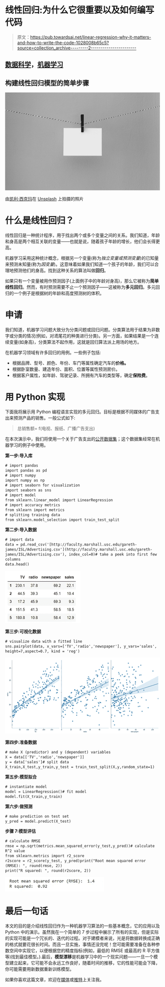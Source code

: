 # 线性回归:为什么它很重要以及如何编写代码

> 原文：<https://pub.towardsai.net/linear-regression-why-it-matters-and-how-to-write-the-code-1028008b65c5?source=collection_archive---------2----------------------->

## [数据科学](https://towardsai.net/p/category/data-science)，[机器学习](https://towardsai.net/p/category/machine-learning)

## 构建线性回归模型的简单步骤

![](img/34f4a2889dbf022774b5407a31d3fc36.png)

由[凯利·西克玛](https://unsplash.com/@kellysikkema?utm_source=medium&utm_medium=referral)在 [Unsplash](https://unsplash.com?utm_source=medium&utm_medium=referral) 上拍摄的照片

# **什么是线性回归？**

线性回归是一种统计程序，用于找出两个或多个变量之间的关系。我们知道，年龄和身高是两个相互关联的变量——也就是说，随着孩子年龄的增长，他们会长得更高。

机器学习采用这种统计概念，根据另一个变量(称为*独立变量或预测变量*)的已知量来预测未知量(称为*因变量*)。这意味着如果我们知道一个孩子的年龄，我们可以合理地预测他们的身高。找到这种关系的算法叫做**回归**。

如果只有一个变量被用作预测因子(上面例子中的年龄对身高)，那么它被称为**简单线性回归**。然而，有时预测需要不止一个预测因子——这被称为**多元回归**。多元回归的一个例子是根据树的年龄和高度预测树的体积。

# **申请**

我们知道，机器学习问题大致分为分类问题或回归问题。分类算法用于结果为非数字或分类的情况(例如，对鸢尾花的种类进行分类)。另一方面，如果结果是一个连续变量(如身高)，分类算法不起作用，这就是回归算法派上用场的地方。

在机器学习领域有许多回归的用例。一些例子包括:

*   根据品牌、型号、颜色、年份、车门等属性确定汽车的**价格。**
*   根据卧室数量、建造年份、面积、位置等属性预测房价。
*   根据客户属性，如年龄、驾驶记录、所拥有汽车的类型等，确定**保险费**。

# 用 Python 实现

下面我将展示用 Python 编程语言实现的多元回归。目标是根据不同媒体的广告支出来预测产品的销售。一般公式如下:

> 总销售额= f(电视、报纸、广播广告支出)

在本次演示中，我们将使用一个关于广告支出的[公开数据集](http://faculty.marshall.usc.edu/gareth-james/ISL/Advertising.csv)；这个数据集经常在机器学习的例子中使用。

**第一步:导入库**

```
# import pandas
import pandas as pd
# import numpy
import numpy as np
# import seaborn for visualization 
import seaborn as sns
# import model 
from sklearn.linear_model import LinearRegression
# import accuracy metrics
from sklearn import metrics
# splitting training data
from sklearn.model_selection import train_test_split
```

**第二步:导入数据**

```
# import data
data = pd.read_csv('[http://faculty.marshall.usc.edu/gareth-james/ISL/Advertising.csv'](http://faculty.marshall.usc.edu/gareth-james/ISL/Advertising.csv'), index_col=0)# take a peek into first few columns
data.head()
```

![](img/e2de02bc5a20064e8f4f4052b02aa6f2.png)

**第三步:可视化数据**

```
# visualize data with a fitted line
sns.pairplot(data, x_vars=['TV','radio','newspaper'], y_vars='sales', height=7,aspect=0.7, kind = 'reg')
```

![](img/39f5b1e72d408ebe9abe4f6307fae743.png)

**第四步:准备数据**

```
# make X (predictor) and y (dependent) variables 
X = data[['TV','radio','newspaper']]
y = data['sales']# split data
X_train,X_test,y_train,y_test = train_test_split(X,y,random_state=1)
```

**第五步:模型拟合**

```
# instantiate model
model = LinearRegression()# fit model
model.fit(X_train,y_train)
```

**第六步:做预测**

```
# make prediction on test set
y_pred = model.predict(X_test)
```

**步骤 7:模型评估**

```
# calculate RMSE
rmse = np.sqrt(metrics.mean_squared_error(y_test,y_pred))# calculate R^2 value
from sklearn.metrics import r2_score
r2score = r2_score(y_test, y_pred)print("Root mean squared error (RMSE): ", round(rmse, 2))
print("R squared: ", round(r2score, 2))
```

![](img/165150be6050990faa19c5c75e90aeb3.png)

# **最后一句话**

本文的目的是介绍线性回归作为一种机器学习算法的一些基本概念，它的应用以及 Python 中的演示。虽然我在一个简单的 7 步过程中展示了所有的实现，但是实际的实现可能是一个冗长的、迭代的过程。对于建模者来说，光是将数据转换成正确的格式就要花很长时间。而且一旦实施，事情还没完呢！您可能需要准备在各种参数空间中实现它，以便根据您的精度指标(例如，最低的 RMSE 或最高的 R 平方值等)找到最佳模型。).最后，**模型漂移**是机器学习中的一个现实问题——一旦一个模型建立起来，它可能不会永远工作良好，随着时间的推移，它的性能可能会下降，你可能需要用新数据重新训练模型。

如果你喜欢这篇文章，欢迎在[媒体](https://medium.com/@mab.datasc)或[推特](https://twitter.com/DataEnthus)上关注我。